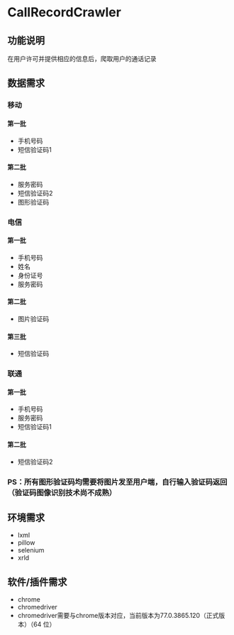 # CallRecordCrawler
## 功能说明
  在用户许可并提供相应的信息后，爬取用户的通话记录
  
## 数据需求
### 移动
#### 第一批
* 手机号码
* 短信验证码1
#### 第二批
* 服务密码
* 短信验证码2
* 图形验证码
### 电信
#### 第一批
* 手机号码
* 姓名
* 身份证号
* 服务密码
#### 第二批
* 图片验证码
#### 第三批
* 短信验证码
### 联通
#### 第一批
* 手机号码
* 服务密码
* 短信验证码1
#### 第二批
* 短信验证码2
### PS：所有图形验证码均需要将图片发至用户端，自行输入验证码返回（验证码图像识别技术尚不成熟）
## 环境需求
* lxml
* pillow
* selenium
* xrld
## 软件/插件需求
  * chrome
  * chromedriver
  * chromedriver需要与chrome版本对应，当前版本为77.0.3865.120（正式版本）（64 位）
